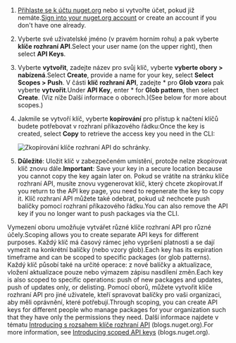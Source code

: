 1. <span data-ttu-id="5f2a8-101">[Přihlaste se k účtu nuget.org](https://www.nuget.org/users/account/LogOn?returnUrl=%2F) nebo si vytvořte účet, pokud již nemáte.</span><span class="sxs-lookup"><span data-stu-id="5f2a8-101">[Sign into your nuget.org account](https://www.nuget.org/users/account/LogOn?returnUrl=%2F) or create an account if you don't have one already.</span></span>

1. <span data-ttu-id="5f2a8-102">Vyberte své uživatelské jméno (v pravém horním rohu) a pak vyberte **klíče rozhraní API**.</span><span class="sxs-lookup"><span data-stu-id="5f2a8-102">Select your user name (on the upper right), then select **API Keys**.</span></span>

1. <span data-ttu-id="5f2a8-103">Vyberte **vytvořit**, zadejte název pro svůj klíč, vyberte **vyberte obory > nabízená**.</span><span class="sxs-lookup"><span data-stu-id="5f2a8-103">Select **Create**, provide a name for your key, select **Select Scopes > Push**.</span></span> <span data-ttu-id="5f2a8-104">V části **klíč rozhraní API**, zadejte \* pro **Glob vzor**a pak vyberte **vytvořit**.</span><span class="sxs-lookup"><span data-stu-id="5f2a8-104">Under **API Key**, enter \* for **Glob pattern**, then select **Create**.</span></span> <span data-ttu-id="5f2a8-105">(Viz níže Další informace o oborech.)</span><span class="sxs-lookup"><span data-stu-id="5f2a8-105">(See below for more about scopes.)</span></span>

1. <span data-ttu-id="5f2a8-106">Jakmile se vytvoří klíč, vyberte **kopírování** pro přístup k načtení klíčů budete potřebovat v rozhraní příkazového řádku:</span><span class="sxs-lookup"><span data-stu-id="5f2a8-106">Once the key is created, select **Copy** to retrieve the access key you need in the CLI:</span></span>

    ![Zkopírování klíče rozhraní API do schránky.](../media/QS_Create-02-APIKey.png)

1. <span data-ttu-id="5f2a8-108">**Důležité**: Uložit klíč v zabezpečeném umístění, protože nelze zkopírovat klíč znovu dále.</span><span class="sxs-lookup"><span data-stu-id="5f2a8-108">**Important**: Save your key in a secure location because you cannot copy the key again later on.</span></span> <span data-ttu-id="5f2a8-109">Pokud se vrátíte na stránku klíče rozhraní API, musíte znovu vygenerovat klíč, který chcete zkopírovat.</span><span class="sxs-lookup"><span data-stu-id="5f2a8-109">If you return to the API key page, you need to regenerate the key to copy it.</span></span> <span data-ttu-id="5f2a8-110">Klíč rozhraní API můžete také odebrat, pokud už nechcete push balíčky pomocí rozhraní příkazového řádku.</span><span class="sxs-lookup"><span data-stu-id="5f2a8-110">You can also remove the API key if you no longer want to push packages via the CLI.</span></span>

<span data-ttu-id="5f2a8-111">Vymezení oboru umožňuje vytvářet různé klíče rozhraní API pro různé účely.</span><span class="sxs-lookup"><span data-stu-id="5f2a8-111">Scoping allows you to create separate API keys for different purposes.</span></span> <span data-ttu-id="5f2a8-112">Každý klíč má časový rámec jeho vypršení platnosti a se dají vymezit na konkrétní balíčky (nebo vzory glob).</span><span class="sxs-lookup"><span data-stu-id="5f2a8-112">Each key has its expiration timeframe and can be scoped to specific packages (or glob patterns).</span></span> <span data-ttu-id="5f2a8-113">Každý klíč působí také na určité operace: z nové balíčky a aktualizace, vložení aktualizace pouze nebo výmazem zápisu nasdílení změn.</span><span class="sxs-lookup"><span data-stu-id="5f2a8-113">Each key is also scoped to specific operations: push of new packages and updates, push of updates only, or delisting.</span></span> <span data-ttu-id="5f2a8-114">Pomocí oborů, můžete vytvořit klíče rozhraní API pro jiné uživatele, kteří spravovat balíčky pro vaši organizaci, aby měli oprávnění, které potřebují.</span><span class="sxs-lookup"><span data-stu-id="5f2a8-114">Through scoping, you can create API keys for different people who manage packages for your organization such that they have only the permissions they need.</span></span> <span data-ttu-id="5f2a8-115">Další informace najdete v tématu [Introducing s rozsahem klíče rozhraní API](https://blog.nuget.org/20170202/introducing-scoped-api-keys.html) (blogs.nuget.org).</span><span class="sxs-lookup"><span data-stu-id="5f2a8-115">For more information, see [Introducing scoped API keys](https://blog.nuget.org/20170202/introducing-scoped-api-keys.html) (blogs.nuget.org).</span></span>